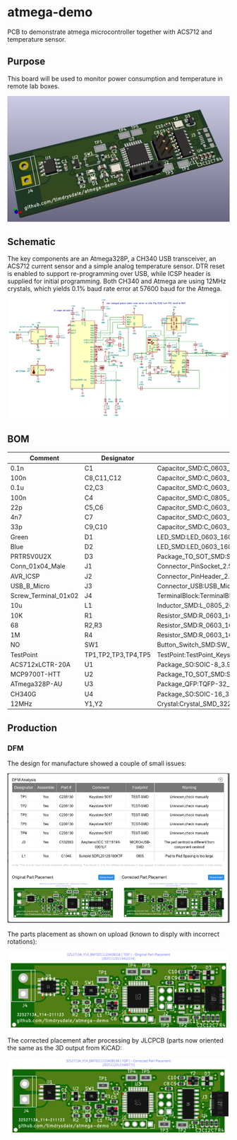 # atmega-demo
PCB to demonstrate atmega microcontroller together with ACS712 and temperature sensor.

## Purpose

This board will be used to monitor power consumption and temperature in remote lab boxes.

![atemga](./img/atmega-demo.png)

## Schematic

The key components are an Atmega328P, a CH340 USB transceiver, an ACS712 current sensor and a simple analog temperature sensor. DTR reset is enabled to support re-programming over USB, while ICSP header is supplied for initial programming. Both CH340 and Atmega are using 12MHz crystals, which yields 0.1% baud rate error at 57600 baud for the Atmega.

![schematic](./img/schematic.png)


## BOM

|Comment             |Designator         |Footprint                                                 |LCSC    |
|--------------------|-------------------|----------------------------------------------------------|--------|
|0.1n                |C1                 |Capacitor_SMD:C_0603_1608Metric                           |C100040 |
|100n                |C8,C11,C12         |Capacitor_SMD:C_0603_1608Metric                           |C14663  |
|0.1u                |C2,C3              |Capacitor_SMD:C_0603_1608Metric                           |C14663  |
|100n                |C4                 |Capacitor_SMD:C_0805_2012Metric                           |C49678  |
|22p                 |C5,C6              |Capacitor_SMD:C_0603_1608Metric                           |C1653   |
|4n7                 |C7                 |Capacitor_SMD:C_0603_1608Metric                           |C53987  |
|33p                 |C9,C10             |Capacitor_SMD:C_0603_1608Metric                           |C1663   |
|Green               |D1                 |LED_SMD:LED_0603_1608Metric                               |C72043  |
|Blue                |D2                 |LED_SMD:LED_0603_1608Metric                               |C72043  |
|PRTR5V0U2X          |D3                 |Package_TO_SOT_SMD:SOT-143                                |C2827688|
|Conn_01x04_Male     |J1                 |Connector_PinSocket_2.54mm:PinSocket_1x04_P2.54mm_Vertical|        |
|AVR_ICSP            |J2                 |Connector_PinHeader_2.54mm:PinHeader_2x03_P2.54mm_Vertical|        |
|USB_B_Micro         |J3                 |Connector_USB:USB_Micro-B_Amphenol_10118194_Horizontal    |C132563 |
|Screw_Terminal_01x02|J4                 |TerminalBlock:TerminalBlock_bornier-2_P5.08mm             |        |
|10u                 |L1                 |Inductor_SMD:L_0805_2012Metric                            |C1046   |
|10K                 |R1                 |Resistor_SMD:R_0603_1608Metric                            |C25804  |
|68                  |R2,R3              |Resistor_SMD:R_0603_1608Metric                            |C27592  |
|1M                  |R4                 |Resistor_SMD:R_0603_1608Metric                            |C22935  |
|NO                  |SW1                |Button_Switch_SMD:SW_SPST_PTS810                          |C116501 |
|TestPoint           |TP1,TP2,TP3,TP4,TP5|TestPoint:TestPoint_Keystone_5015_Micro-Minature          |C238130 |
|ACS712xLCTR-20A     |U1                 |Package_SO:SOIC-8_3.9x4.9mm_P1.27mm                       |C10681  |
|MCP9700T-HTT        |U2                 |Package_TO_SOT_SMD:SOT-23                                 |C150830 |
|ATmega328P-AU       |U3                 |Package_QFP:TQFP-32_7x7mm_P0.8mm                          |C14877  |
|CH340G              |U4                 |Package_SO:SOIC-16_3.9x9.9mm_P1.27mm                      |C14267  |
|12MHz               |Y1,Y2              |Crystal:Crystal_SMD_3225-4Pin_3.2x2.5mm                   |C97242  |

## Production


### DFM

The design for manufacture showed a couple of small issues:

![dfm](./img/dfm.png)

The parts placement as shown on upload (known to disply with incorrect rotations):

![original_parts](./img/original_parts.png)

The corrected placement after processing by JLCPCB (parts now oriented the same as the 3D output from KiCAD:

![corrected_parts](./img/corrected_parts.png)





